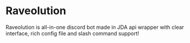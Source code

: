 # Raveolution
Raveolution is all-in-one discord bot made in JDA api wrapper with clear interface, rich config file and slash command support!
